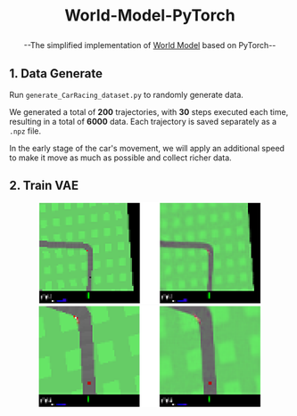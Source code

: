 # <p align="center">World-Model-PyTorch</p>
<p align="center">--The simplified implementation of <a href="https://proceedings.neurips.cc/paper/2018/hash/2de5d16682c3c35007e4e92982f1a2ba-Abstract.html">World Model</a> based on PyTorch--</p>

## 1. Data Generate
Run `generate_CarRacing_dataset.py` to randomly generate data.

We generated a total of **200** trajectories, with **30** steps executed each time, resulting in a total of **6000** data. Each trajectory is saved separately as a `.npz` file.

In the early stage of the car's movement, we will apply an additional speed to make it move as much as possible and collect richer data.

## 2. Train VAE
<div align=center>
<img src="demo/vae_1.png" width="400px">
</div>
<div align=center>
<img src="demo/vae_2.png" width="400px">
</div>
